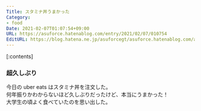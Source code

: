 ```yaml
---
Title: スタミナ丼うまかった
Category:
- food
Date: 2021-02-07T01:07:54+09:00
URL: https://asuforce.hatenablog.com/entry/2021/02/07/010754
EditURL: https://blog.hatena.ne.jp/asuforcegt/asuforce.hatenablog.com/atom/entry/26006613688240470
---
```


[:contents]

### 超久しぶり

今日の uber eats はスタミナ丼を注文した。  
何年振りかわからないほど久しぶりだったけど、本当にうまかった！  
大学生の頃よく食べていたのを思い出した。


